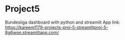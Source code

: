# Project5
Bundesliga dashboard with python and streamlit
App link: https://kareem1179-projects-proj-5-streamlitproj-5-8g6won.streamlitapp.com/

